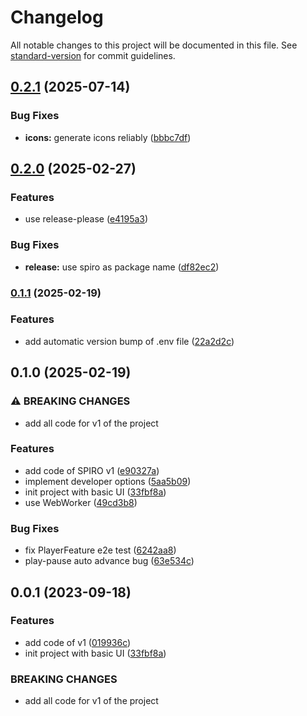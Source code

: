 # Changelog

All notable changes to this project will be documented in this file. See [standard-version](https://github.com/conventional-changelog/standard-version) for commit guidelines.

## [0.2.1](https://github.com/hvoecking/spiro/compare/v0.2.0...v0.2.1) (2025-07-14)


### Bug Fixes

* **icons:** generate icons reliably ([bbbc7df](https://github.com/hvoecking/spiro/commit/bbbc7dfd4cbfbec4d8ea625888d4b43deb39db05))

## [0.2.0](https://github.com/hvoecking/spiro/compare/v0.1.1...v0.2.0) (2025-02-27)


### Features

* use release-please ([e4195a3](https://github.com/hvoecking/spiro/commit/e4195a3334eb9b21d9cca7958e2e558c38ea4173))


### Bug Fixes

* **release:** use spiro as package name ([df82ec2](https://github.com/hvoecking/spiro/commit/df82ec298611f5f6b1aa09f0d22af545429b6d8f))

### [0.1.1](https://github.com/hvoecking/spiro/compare/v0.1.0...v0.1.1) (2025-02-19)


### Features

* add automatic version bump of .env file ([22a2d2c](https://github.com/hvoecking/spiro/commit/22a2d2cf8abab933d64629ef5bfbc0c9d499ba6b))

## 0.1.0 (2025-02-19)


### ⚠ BREAKING CHANGES

* add all code for v1 of the project

### Features

* add code of SPIRO v1 ([e90327a](https://github.com/hvoecking/spiro/commit/e90327a2566c6605c1856f9fdc927dd32fc67b8a))
* implement developer options ([5aa5b09](https://github.com/hvoecking/spiro/commit/5aa5b098dcbb6c1ec4ab03bcc5061bea6014f85c))
* init project with basic UI ([33fbf8a](https://github.com/hvoecking/spiro/commit/33fbf8a9c2612a04ca79afdadff7a3f77d7865fb))
* use WebWorker ([49cd3b8](https://github.com/hvoecking/spiro/commit/49cd3b8494d7fb3e735e91100f13eb0676803599))


### Bug Fixes

* fix PlayerFeature e2e test ([6242aa8](https://github.com/hvoecking/spiro/commit/6242aa8684c77c77ff60de86618e5a62bc5ec6ac))
* play-pause auto advance bug ([63e534c](https://github.com/hvoecking/spiro/commit/63e534cc26ca07a42643e9043cd57e70876ef494))

## 0.0.1 (2023-09-18)


### Features

* add code of v1 ([019936c](https://github.com/hvoecking/spiro/commit/019936ccd1381ca160da5fecf868be08a592980b))
* init project with basic UI ([33fbf8a](https://github.com/hvoecking/spiro/commit/33fbf8a9c2612a04ca79afdadff7a3f77d7865fb))


### BREAKING CHANGES

* add all code for v1 of the project
